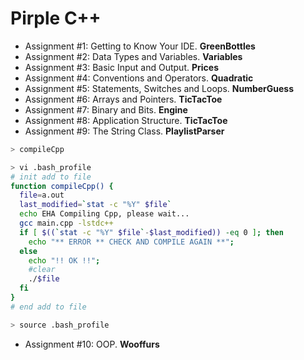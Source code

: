 # Pirple C++
* Assignment #1: Getting to Know Your IDE. **GreenBottles**
* Assignment #2: Data Types and Variables. **Variables**
* Assignment #3: Basic Input and Output. **Prices**
* Assignment #4: Conventions and Operators. **Quadratic**
* Assignment #5: Statements, Switches and Loops. **NumberGuess**
* Assignment #6: Arrays and Pointers. **TicTacToe**
* Assignment #7: Binary and Bits. **Engine**
* Assignment #8: Application Structure. **TicTacToe**
* Assignment #9: The String Class. **PlaylistParser**
```bash
> compileCpp

> vi .bash_profile
# init add to file
function compileCpp() {
  file=a.out
  last_modified=`stat -c "%Y" $file`
  echo EHA Compiling Cpp, please wait...
  gcc main.cpp -lstdc++
  if [ $((`stat -c "%Y" $file`-$last_modified)) -eq 0 ]; then
    echo "** ERROR ** CHECK AND COMPILE AGAIN **";
  else
    echo "!! OK !!";
    #clear
    ./$file
  fi
}
# end add to file

> source .bash_profile
```

* Assignment #10: OOP. **Wooffurs**

